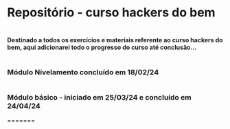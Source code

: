 # Repositório - curso hackers do bem 

#

#### Destinado a todos os exercícios e materiais referente ao curso hackers do bem, aqui adicionarei todo o progresso do curso até conclusão...

#

### Módulo Nivelamento concluído em 18/02/24

#

### Módulo básico - iniciado em 25/03/24 e concluído em  24/04/24


=======




